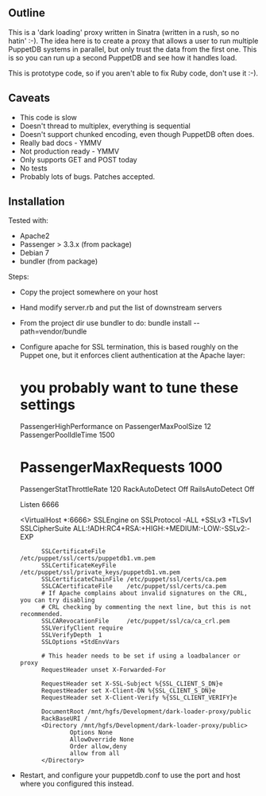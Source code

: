 Outline
-------

This is a 'dark loading' proxy written in Sinatra (written in a rush, so no hatin' :-). The idea here is to create a proxy that allows a user to run multiple PuppetDB systems in parallel, but only trust the data from the first one. This is so you can run up a second PuppetDB and see how it handles load.

This is prototype code, so if you aren't able to fix Ruby code, don't use it :-).

Caveats
-------

* This code is slow
* Doesn't thread to multiplex, everything is sequential
* Doesn't support chunked encoding, even though PuppetDB often does.
* Really bad docs - YMMV
* Not production ready - YMMV
* Only supports GET and POST today
* No tests
* Probably lots of bugs. Patches accepted.

Installation
------------

Tested with:

* Apache2
* Passenger > 3.3.x (from package)
* Debian 7
* bundler (from package)

Steps:

* Copy the project somewhere on your host
* Hand modify server.rb and put the list of downstream servers
* From the project dir use bundler to do: bundle install --path=vendor/bundle
* Configure apache for SSL termination, this is based roughly on the Puppet one, but it enforces client authentication at the Apache layer:

    # you probably want to tune these settings
    PassengerHighPerformance on
    PassengerMaxPoolSize 12
    PassengerPoolIdleTime 1500
    # PassengerMaxRequests 1000
    PassengerStatThrottleRate 120
    RackAutoDetect Off
    RailsAutoDetect Off
    
    Listen 6666
    
    <VirtualHost *:6666>
            SSLEngine on
            SSLProtocol -ALL +SSLv3 +TLSv1
            SSLCipherSuite ALL:!ADH:RC4+RSA:+HIGH:+MEDIUM:-LOW:-SSLv2:-EXP
    
            SSLCertificateFile      /etc/puppet/ssl/certs/puppetdb1.vm.pem
            SSLCertificateKeyFile   /etc/puppet/ssl/private_keys/puppetdb1.vm.pem
            SSLCertificateChainFile /etc/puppet/ssl/certs/ca.pem
            SSLCACertificateFile    /etc/puppet/ssl/certs/ca.pem
            # If Apache complains about invalid signatures on the CRL, you can try disabling
            # CRL checking by commenting the next line, but this is not recommended.
            SSLCARevocationFile     /etc/puppet/ssl/ca/ca_crl.pem
            SSLVerifyClient require
            SSLVerifyDepth  1
            SSLOptions +StdEnvVars
    
            # This header needs to be set if using a loadbalancer or proxy
            RequestHeader unset X-Forwarded-For
    
            RequestHeader set X-SSL-Subject %{SSL_CLIENT_S_DN}e
            RequestHeader set X-Client-DN %{SSL_CLIENT_S_DN}e
            RequestHeader set X-Client-Verify %{SSL_CLIENT_VERIFY}e
    
            DocumentRoot /mnt/hgfs/Development/dark-loader-proxy/public
            RackBaseURI /
            <Directory /mnt/hgfs/Development/dark-loader-proxy/public>
                    Options None
                    AllowOverride None
                    Order allow,deny
                    allow from all
            </Directory>
    </VirtualHost>

* Restart, and configure your puppetdb.conf to use the port and host where you configured this instead.
